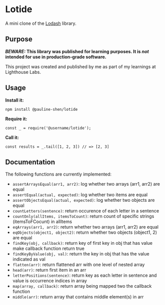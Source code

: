 # Lotide

A mini clone of the [Lodash](https://lodash.com) library.

## Purpose

**_BEWARE:_ This library was published for learning purposes. It is _not_ intended for use in production-grade software.**

This project was created and published by me as part of my learnings at Lighthouse Labs. 

## Usage

**Install it:**

`npm install @pauline-shen/lotide`

**Require it:**

`const _ = require('@username/lotide');`

**Call it:**

`const results = _.tail([1, 2, 3]) // => [2, 3]`

## Documentation

The following functions are currently implemented:

* `assertArraysEqual(arr1, arr2)`: log whether two arrays (arr1, arr2) are equal
* `assertEqual(actual, expected)`: log whether two items are equal
* `assertObjectsEqual(actual, expected)`: log whether two objects are equal
* `countLetters(sentence)`: return occurence of each letter in a sentence
* `countOnly(allItems, itemsToCount)`: return count of specific strings (itemsToFCocunt) in allItems
* `eqArrays(arr1, arr2)`: return whether two arrays (arr1, arr2) are equal
* `eqObjects(object1, object2)`: return whether two objects (object1, 2) are equal
* `findKey(obj, callback)`: return key of first key in obj that has value make callback function return true
* `findKeyByValue(obj, val)`: return the key in obj that has the value indicated as val
* `flatten(arr)`: return flattened arr with one level of nested array
* `head(arr)`: return first item in an arr
* `letterPositions(sentence)`: return key as each letter in sentence and value is occurrence indices in array
* `map(array, callback)`: return array being mapped two the callback function
* `middle(arr)`: return array that contains middle element(s) in arr